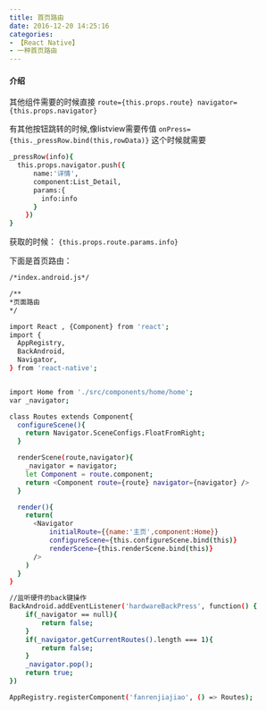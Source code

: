 ```yaml
---
title: 首页路由
date: 2016-12-20 14:25:16
categories:
- 【React Native】
- 一种首页路由
---
```



#### 介绍

其他组件需要的时候直接 `route={this.props.route} navigator={this.props.navigator}`

<!--more-->


有其他按钮跳转的时候,像listview需要传值
`onPress={this._pressRow.bind(this,rowData)}`
这个时候就需要
```bash
_pressRow(info){
  this.props.navigator.push({
      name:'详情',
      component:List_Detail,
      params:{
        info:info
      }
    })
}
```
获取的时候：
`{this.props.route.params.info}`

下面是首页路由：

```bash
/*index.android.js*/

/**
*页面路由
*/

import React , {Component} from 'react';
import {
  AppRegistry,
  BackAndroid,
  Navigator,
} from 'react-native';


import Home from './src/components/home/home';
var _navigator;

class Routes extends Component{
  configureScene(){
    return Navigator.SceneConfigs.FloatFromRight;
  }

  renderScene(route,navigator){
    _navigator = navigator;
    let Component = route.component;
    return <Component route={route} navigator={navigator} />
  }

  render(){
    return(
      <Navigator
          initialRoute={{name:'主页',component:Home}}
          configureScene={this.configureScene.bind(this)}
          renderScene={this.renderScene.bind(this)}
      />
    )
  }
}

//监听硬件的back键操作
BackAndroid.addEventListener('hardwareBackPress', function() {
	if(_navigator == null){
		return false;
	}
	if(_navigator.getCurrentRoutes().length === 1){
		return false;
	}
	_navigator.pop();
	return true;
})

AppRegistry.registerComponent('fanrenjiajiao', () => Routes);

```
